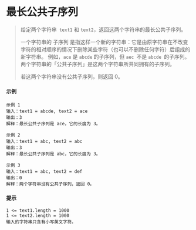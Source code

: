 # 最长公共子序列

>  给定两个字符串` text1` 和 `text2`，返回这两个字符串的最长公共子序列。
>
> 一个字符串的 子序列 是指这样一个新的字符串：它是由原字符串在不改变字符的相对顺序的情况下删除某些字符（也可以不删除任何字符）后组成的新字符串。
> 例如，`ace` 是 `abcde` 的子序列，但 `aec `不是 `abcde `的子序列。两个字符串的「公共子序列」是这两个字符串所共同拥有的子序列。
>
> 若这两个字符串没有公共子序列，则返回 0。

#### 示例 

```
示例 1
输入：text1 = abcde, text2 = ace 
输出：3  
解释：最长公共子序列是 ace，它的长度为 3。

示例 2
输入：text1 = abc, text2 = abc
输出：3
解释：最长公共子序列是 abc，它的长度为 3。

示例 3
输入：text1 = abc, text2 = def
输出：0
解释：两个字符串没有公共子序列，返回 0。
```

#### 提示

```
1 <= text1.length = 1000
1 <= text2.length = 1000
输入的字符串只含有小写英文字符。
```